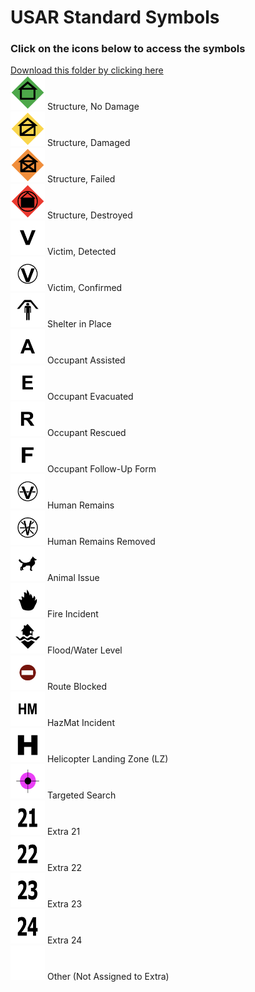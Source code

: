 # USAR Standard Symbols<br>
### Click on the icons below to access the symbols<br>
<a href='https://minhaskamal.github.io/DownGit/#/home?url=https://github.com/NAPSG/DHS-Symbol-Server/tree/main/dhs-symbol/assets/icons/USAR/USAR%20Standard%20Symbols'>Download this folder by clicking here</a><br><a href='https://github.com/NAPSG/DHS-Symbol-Server/raw/main/dhs-symbol/assets/icons/USAR/USAR%20Standard%20Symbols/icon-AAA.svg'><img src='icon-AAA.svg' width='55'></a> Structure, No Damage<br><a href='https://github.com/NAPSG/DHS-Symbol-Server/raw/main/dhs-symbol/assets/icons/USAR/USAR%20Standard%20Symbols/icon-AAB.svg'><img src='icon-AAB.svg' width='55'></a> Structure, Damaged<br><a href='https://github.com/NAPSG/DHS-Symbol-Server/raw/main/dhs-symbol/assets/icons/USAR/USAR%20Standard%20Symbols/icon-AAC.svg'><img src='icon-AAC.svg' width='55'></a> Structure, Failed<br><a href='https://github.com/NAPSG/DHS-Symbol-Server/raw/main/dhs-symbol/assets/icons/USAR/USAR%20Standard%20Symbols/icon-AAD.svg'><img src='icon-AAD.svg' width='55'></a> Structure, Destroyed<br><a href='https://github.com/NAPSG/DHS-Symbol-Server/raw/main/dhs-symbol/assets/icons/USAR/USAR%20Standard%20Symbols/icon-AAE.svg'><img src='icon-AAE.svg' width='55'></a> Victim, Detected<br><a href='https://github.com/NAPSG/DHS-Symbol-Server/raw/main/dhs-symbol/assets/icons/USAR/USAR%20Standard%20Symbols/icon-AAF.svg'><img src='icon-AAF.svg' width='55'></a> Victim, Confirmed<br><a href='https://github.com/NAPSG/DHS-Symbol-Server/raw/main/dhs-symbol/assets/icons/USAR/USAR%20Standard%20Symbols/icon-AAG.svg'><img src='icon-AAG.svg' width='55'></a> Shelter in Place<br><a href='https://github.com/NAPSG/DHS-Symbol-Server/raw/main/dhs-symbol/assets/icons/USAR/USAR%20Standard%20Symbols/icon-AAH.svg'><img src='icon-AAH.svg' width='55'></a> Occupant Assisted<br><a href='https://github.com/NAPSG/DHS-Symbol-Server/raw/main/dhs-symbol/assets/icons/USAR/USAR%20Standard%20Symbols/icon-AAI.svg'><img src='icon-AAI.svg' width='55'></a> Occupant Evacuated<br><a href='https://github.com/NAPSG/DHS-Symbol-Server/raw/main/dhs-symbol/assets/icons/USAR/USAR%20Standard%20Symbols/icon-AAJ.svg'><img src='icon-AAJ.svg' width='55'></a> Occupant Rescued<br><a href='https://github.com/NAPSG/DHS-Symbol-Server/raw/main/dhs-symbol/assets/icons/USAR/USAR%20Standard%20Symbols/icon-AAK.svg'><img src='icon-AAK.svg' width='55'></a> Occupant Follow-Up Form<br><a href='https://github.com/NAPSG/DHS-Symbol-Server/raw/main/dhs-symbol/assets/icons/USAR/USAR%20Standard%20Symbols/icon-AAL.svg'><img src='icon-AAL.svg' width='55'></a> Human Remains<br><a href='https://github.com/NAPSG/DHS-Symbol-Server/raw/main/dhs-symbol/assets/icons/USAR/USAR%20Standard%20Symbols/icon-AAM.svg'><img src='icon-AAM.svg' width='55'></a> Human Remains Removed<br><a href='https://github.com/NAPSG/DHS-Symbol-Server/raw/main/dhs-symbol/assets/icons/USAR/USAR%20Standard%20Symbols/icon-AAN.svg'><img src='icon-AAN.svg' width='55'></a> Animal Issue<br><a href='https://github.com/NAPSG/DHS-Symbol-Server/raw/main/dhs-symbol/assets/icons/USAR/USAR%20Standard%20Symbols/icon-AAO.svg'><img src='icon-AAO.svg' width='55'></a> Fire Incident<br><a href='https://github.com/NAPSG/DHS-Symbol-Server/raw/main/dhs-symbol/assets/icons/USAR/USAR%20Standard%20Symbols/icon-AAP.svg'><img src='icon-AAP.svg' width='55'></a> Flood/Water Level<br><a href='https://github.com/NAPSG/DHS-Symbol-Server/raw/main/dhs-symbol/assets/icons/USAR/USAR%20Standard%20Symbols/icon-AAQ.svg'><img src='icon-AAQ.svg' width='55'></a> Route Blocked<br><a href='https://github.com/NAPSG/DHS-Symbol-Server/raw/main/dhs-symbol/assets/icons/USAR/USAR%20Standard%20Symbols/icon-AAR.svg'><img src='icon-AAR.svg' width='55'></a> HazMat Incident<br><a href='https://github.com/NAPSG/DHS-Symbol-Server/raw/main/dhs-symbol/assets/icons/USAR/USAR%20Standard%20Symbols/icon-AAS.svg'><img src='icon-AAS.svg' width='55'></a> Helicopter Landing Zone (LZ)<br><a href='https://github.com/NAPSG/DHS-Symbol-Server/raw/main/dhs-symbol/assets/icons/USAR/USAR%20Standard%20Symbols/icon-AAT.svg'><img src='icon-AAT.svg' width='55'></a> Targeted Search<br><a href='https://github.com/NAPSG/DHS-Symbol-Server/raw/main/dhs-symbol/assets/icons/USAR/USAR%20Standard%20Symbols/icon-AAU.svg'><img src='icon-AAU.svg' width='55'></a> Extra 21<br><a href='https://github.com/NAPSG/DHS-Symbol-Server/raw/main/dhs-symbol/assets/icons/USAR/USAR%20Standard%20Symbols/icon-AAV.svg'><img src='icon-AAV.svg' width='55'></a> Extra 22<br><a href='https://github.com/NAPSG/DHS-Symbol-Server/raw/main/dhs-symbol/assets/icons/USAR/USAR%20Standard%20Symbols/icon-AAW.svg'><img src='icon-AAW.svg' width='55'></a> Extra 23<br><a href='https://github.com/NAPSG/DHS-Symbol-Server/raw/main/dhs-symbol/assets/icons/USAR/USAR%20Standard%20Symbols/icon-AAX.svg'><img src='icon-AAX.svg' width='55'></a> Extra 24<br><a href='https://github.com/NAPSG/DHS-Symbol-Server/raw/main/dhs-symbol/assets/icons/USAR/USAR%20Standard%20Symbols/icon-AAY.svg'><img src='icon-AAY.svg' width='55'></a> Other (Not Assigned to Extra)<br>
